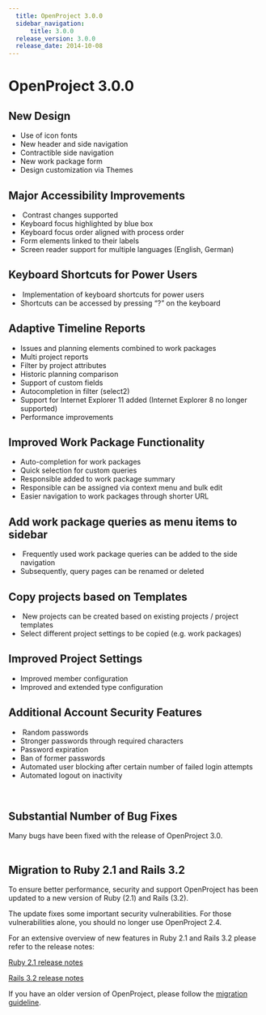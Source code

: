 ```yaml
---
  title: OpenProject 3.0.0
  sidebar_navigation:
      title: 3.0.0
  release_version: 3.0.0
  release_date: 2014-10-08
---
```



# OpenProject 3.0.0

## New Design

  - Use of icon fonts
  - New header and side navigation
  - Contractible side navigation
  - New work package form
  - Design customization via Themes

## Major Accessibility Improvements

  -  Contrast changes supported
  - Keyboard focus highlighted by blue box
  - Keyboard focus order aligned with process order
  - Form elements linked to their labels
  - Screen reader support for multiple languages (English, German)

## Keyboard Shortcuts for Power Users

  -  Implementation of keyboard shortcuts for power users
  - Shortcuts can be accessed by pressing “?” on the keyboard

## Adaptive Timeline Reports

  - Issues and planning elements combined to work packages
  - Multi project reports
  - Filter by project attributes
  - Historic planning comparison
  - Support of custom fields
  - Autocompletion in filter (select2)
  - Support for Internet Explorer 11 added (Internet Explorer 8 no
    longer supported)
  - Performance improvements

## Improved Work Package Functionality

  - Auto-completion for work packages
  - Quick selection for custom queries
  - Responsible added to work package summary
  - Responsible can be assigned via context menu and bulk edit
  - Easier navigation to work packages through shorter URL

## Add work package queries as menu items to sidebar

  -  Frequently used work package queries can be added to the side
    navigation
  - Subsequently, query pages can be renamed or deleted

## Copy projects based on Templates

  -  New projects can be created based on existing projects / project
    templates
  - Select different project settings to be copied (e.g. work packages)

## Improved Project Settings

  - Improved member configuration
  - Improved and extended type configuration

## Additional Account Security Features

  -  Random passwords
  - Stronger passwords through required characters
  - Password expiration
  - Ban of former passwords
  - Automated user blocking after certain number of failed login
    attempts
  - Automated logout on inactivity

 

## Substantial Number of Bug Fixes

Many bugs have been fixed with the release of OpenProject 3.0.  
 

## Migration to Ruby 2.1 and Rails 3.2

To ensure better performance, security and support OpenProject has been
updated to a new version of Ruby (2.1) and Rails (3.2).

The update fixes some important security vulnerabilities. For those
vulnerabilities alone, you should no longer use OpenProject 2.4.

For an extensive overview of new features in Ruby 2.1 and Rails 3.2
please refer to the release notes:

[Ruby 2.1 release
notes](https://www.ruby-lang.org/en/news/2013/12/25/ruby-2-1-0-is-released/)

[Rails 3.2 release
notes](http://guides.rubyonrails.org/v3.2.14/3_2_release_notes.html)

If you have an older version of OpenProject, please follow the
[migration guideline](../../installation-and-operations/operation/upgrading/).
